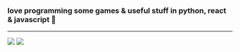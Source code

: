### love programming some games & useful stuff in python, react & javascript 💫

-----------------------------

<div>
<img src="https://github-readme-stats.vercel.app/api?username=nandooxzz&show_icons=true&theme=synthwave"></img>
  <img src="https://github-readme-stats.vercel.app/api/top-langs/?username=nandooxzz&show_icons=true&theme=synthwave&layout=compact"></img>
<div/>
